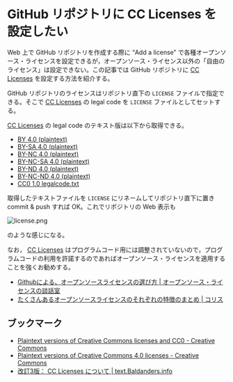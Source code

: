 # GitHub リポジトリに CC Licenses を設定したい

Web 上で GitHub リポジトリを作成する際に “Add a license” で各種オープンソース・ライセンスを設定できるが，オープンソース・ライセンス以外の「自由のライセンス」は設定できない。この記事では GitHub リポジトリに [CC Licenses] を設定する方法を紹介する。

GitHub リポジトリのライセンスはリポジトリ直下の `LICENSE` ファイルで指定できる。そこで [CC Licenses] の legal code を `LICENSE` ファイルとしてセットする。

[CC Licenses] の legal code のテキスト版は以下から取得できる。

- [BY 4.0 (plaintext)](https://creativecommons.org/licenses/by/4.0/legalcode.txt)
- [BY-SA 4.0 (plaintext)](https://creativecommons.org/licenses/by-sa/4.0/legalcode.txt)
- [BY-NC 4.0 (plaintext)](https://creativecommons.org/licenses/by-nc/4.0/legalcode.txt)
- [BY-NC-SA 4.0 (plaintext)](https://creativecommons.org/licenses/by-nc-sa/4.0/legalcode.txt)
- [BY-ND 4.0 (plaintext)](https://creativecommons.org/licenses/by-nd/4.0/legalcode.txt)
- [BY-NC-ND 4.0 (plaintext)](https://creativecommons.org/licenses/by-nc-nd/4.0/legalcode.txt)
- [CC0 1.0 legalcode.txt](https://creativecommons.org/publicdomain/zero/1.0/legalcode.txt)

取得したテキストファイルを `LICENSE` にリネームしてリポジトリ直下に置き commit & push すれば OK。これでリポジトリの Web 表示も

![license.png](https://qiita-image-store.s3.amazonaws.com/0/68318/b3c24838-d135-74c5-5e42-5d18b1674ce0.png)

のような感じになる。

なお， [CC Licenses] はプログラムコード用には調整されていないので，プログラムコードの利用を許諾するのであればオープンソース・ライセンスを適用することを強くお勧めする。

- [Githubによる、オープンソースライセンスの選び方 | オープンソース・ライセンスの談話室](http://www.catch.jp/oss-license/2013/09/10/github/)
- [たくさんあるオープンソースライセンスのそれぞれの特徴のまとめ | コリス](https://coliss.com/articles/build-websites/operation/work/choose-a-license-by-github.html)

## ブックマーク

- [Plaintext versions of Creative Commons licenses and CC0 - Creative Commons](https://creativecommons.org/2011/04/15/plaintext-versions-of-creative-commons-licenses-and-cc0/)
- [Plaintext versions of Creative Commons 4.0 licenses - Creative Commons](https://creativecommons.org/2014/01/07/plaintext-versions-of-creative-commons-4-0-licenses/)
- [改訂3版： CC Licenses について | text.Baldanders.info](https://text.baldanders.info/cc-licenses/)

[CC Licenses]: https://creativecommons.org/licenses/
